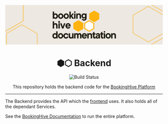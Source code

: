 ![alt text](https://github.com/Humteria/booking-hive/blob/main/BookingHiveDocBanner.png?raw=true)
<div align=center>
    <h1>⬢⬡ Backend</h1>

![Build Status](https://img.shields.io/github/actions/workflow/status/baltermia/blazor-camera-streamer/dotnet.yml?style=flat-square)

This repository holds the backend code for the [BookingHive Platform](ttps://github.com/Humteria/booking-hive)
</div>

---

The Backend provides the API which the [frontend](https://github.com/Humteria/booking-hive-frontend) uses. It also holds all of the dependant Services.

See the [BookingHive Documentation](https://github.com/Humteria/booking-hive) to run the entire platform.


